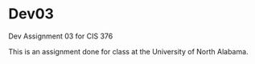 # Dev03
Dev Assignment 03 for CIS 376

This is an assignment done for class at the University of North Alabama.
